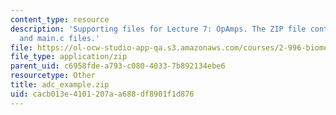 ```yaml
---
content_type: resource
description: 'Supporting files for Lecture 7: OpAmps. The ZIP file contains: adc_xample_code.pdf
  and main.c files.'
file: https://ol-ocw-studio-app-qa.s3.amazonaws.com/courses/2-996-biomedical-devices-design-laboratory-fall-2007/cacb013e4101207aa688df8901f1d876_adc_example.zip
file_type: application/zip
parent_uid: c6958fde-a793-c080-4033-7b892134ebe6
resourcetype: Other
title: adc_example.zip
uid: cacb013e-4101-207a-a688-df8901f1d876
---
```

